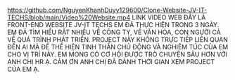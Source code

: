 https://github.com/NguyenKhanhDuyy129600/Clone-Website-JV-IT-TECHS/blob/main/Video%20Website.mp4 LINK VIDEO WEB
ĐÂY LÀ FRONT-END WEBSITE JV-IT TECHS EM ĐÃ THỰC HIỆN TRONG 3 NGÀY. EM ĐÃ TÌM HIỂU RẤT NHIỀU VỀ CÔNG TY, VỀ VĂN HÓA, CON NGƯỜI CẢ VỀ QUÁ TRÌNH PHÁT TRIỂN.
PROJECT NÀY KHÔNG TRỰC TIẾP LIÊN QUAN ĐẾN AI MÀ ĐỂ THỂ HIỆN TINH THẦN CHỦ ĐỘNG VÀ NGHIÊM TÚC CỦA EM CHO VỊ TRÍ NÀY. 
EM MONG CÓ CƠ HỘI ĐƯỢC TRÒ CHUYỆN SÂU HƠN VỚI ANH CHỊ HR Ạ.
CẢM ƠN ANH CHỊ ĐÃ DÀNH THỜI GIAN XEM PROJECT CỦA EM Ạ.
